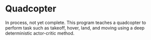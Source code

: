 # Quadcopter
In process, not yet complete. 
This program teaches a quadcopter to perform task such as takeoff, hover, land, and moving using a deep deterministic actor-critic method.
